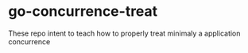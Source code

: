 # go-concurrence-treat
These repo intent to teach how to properly treat minimaly a application concurrence
